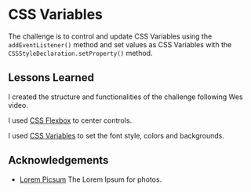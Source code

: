 # CSS Variables

The challenge is to control and update CSS Variables using the `addEventListener()` method and set values as CSS Variables with the `CSSStyleDeclaration.setProperty()` method.

## Lessons Learned

I created the structure and functionalities of the challenge following Wes video.

I used [CSS Flexbox] to center controls.

I used [CSS Variables] to set the font style, colors and backgrounds.

## Acknowledgements

- [Lorem Picsum] The Lorem Ipsum for photos.

[css flexbox]: https://developer.mozilla.org/en-US/docs/Web/CSS/CSS_Flexible_Box_Layout
[css variables]: https://developer.mozilla.org/en-US/docs/Web/CSS/Using_CSS_custom_properties
[Lorem Picsum]: https://picsum.photos/
